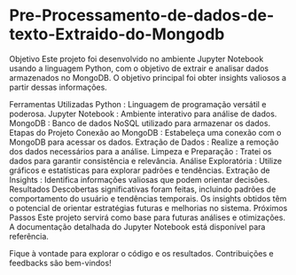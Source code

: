 # Pre-Processamento-de-dados-de-texto-Extraido-do-Mongodb


Objetivo
Este projeto foi desenvolvido no ambiente Jupyter Notebook usando a linguagem Python, com o objetivo de extrair e analisar dados armazenados no MongoDB. O objetivo principal foi obter insights valiosos a partir dessas informações.

Ferramentas Utilizadas
Python : Linguagem de programação versátil e poderosa.
Jupyter Notebook : Ambiente interativo para análise de dados.
MongoDB : Banco de dados NoSQL utilizado para armazenar os dados.
Etapas do Projeto
Conexão ao MongoDB : Estabeleça uma conexão com o MongoDB para acessar os dados.
Extração de Dados : Realize a remoção dos dados necessários para a análise.
Limpeza e Preparação : Tratei os dados para garantir consistência e relevância.
Análise Exploratória : Utilize gráficos e estatísticas para explorar padrões e tendências.
Extração de Insights : Identifica informações valiosas que podem orientar decisões.
Resultados
Descobertas significativas foram feitas, incluindo padrões de comportamento do usuário e tendências temporais.
Os insights obtidos têm o potencial de orientar estratégias futuras e melhorias no sistema.
Próximos Passos
Este projeto servirá como base para futuras análises e otimizações. A documentação detalhada do Jupyter Notebook está disponível para referência.

Fique à vontade para explorar o código e os resultados. Contribuições e feedbacks são bem-vindos!
